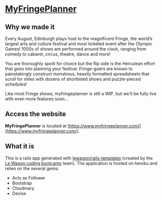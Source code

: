 # [MyFringePlanner](https://www.myfringeplanner.com/)

## Why we made it

Every August, Edinburgh plays host to the magnificent Fringe, the world’s largest arts and culture festival and most ticketed event after the Olympic Games! 1000s of shows are performed around the clock, ranging from comedy to cabaret, circus, theatre, dance and more!

You are thoroughly spoilt for choice but the flip side is the Herculean effort that goes into planning your festival. Fringe-goers are known to painstakingly construct monstrous, heavily formatted spreadsheets that scroll for miles with dozens of shortlisted shows and puzzle-pieced schedules!

Like most Fringe shows, myfringeplanner is still a WIP, but we'll be fully live with even more features soon...

## Access the website

**MyFringePlanner** is located at [https://www.myfringeplanner.com/](https://www.myfringeplanner.com/).

## What it is

This is a rails app generated with [lewagon/rails-templates](https://github.com/lewagon/rails-templates) (created by the [Le Wagon coding bootcamp](https://www.lewagon.com) team). The application is hosted on heroku and relies on the several gems:
- Acts as Follower
- Bootstrap
- Cloudinary
- Devise
